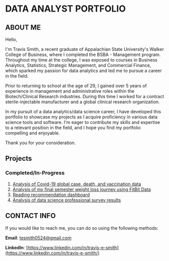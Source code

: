 # DATA ANALYST PORTFOLIO

## ABOUT ME

Hello,

I'm Travis Smith, a recent graduate of Appalachian State University's Walker College of Business, where I completed the BSBA - Management program. Throughout my time at the college, I was exposed to courses in Business Analytics, Statistics, Strategic Management, and Commercial Finance, which sparked my passion for data analytics and led me to pursue a career in the field.

Prior to returning to school at the age of 29, I gained over 5 years of experience in management and administrative roles within the Biotech/Clinical Research industries. During this time I worked for a contract sterile-injectable manufacturer and a global clinical research organization.

In my pursuit of a data analytics/data science career, I have developed this portfolio to showcase my projects as I acquire proficiency in various data science tools and software. I'm eager to contribute my skills and expertise to a relevant position in the field, and I hope you find my portfolio compelling and enjoyable.

Thank you for your consideration.

## Projects

### Completed/In-Progress

1. [Analysis of Covid-19 global case, death, and vaccination data](https://github.com/Cypho-Dyas/tesmith_portolio_projects/tree/main/1%20-%20Covid%20Data%20Analysis)
2. [Analysis of my final semester weight loss journey using FitBit Data](https://github.com/Cypho-Dyas/tesmith_portolio_projects/tree/main/2%20-%20FitBit%20Data%20Analysis)
3. [Reading recommendation dashboard](https://github.com/Cypho-Dyas/tesmith_portolio_projects/tree/main/3%20-%20Reading%20Recomendations%20Dashboard)
4. [Analysis of data science professional survey results](https://github.com/Cypho-Dyas/tesmith_portolio_projects/tree/main/4%20-%20Data%20Professionals%20Survey%20Results%20Analysis)

## CONTACT INFO

If you would like to reach me, you can do so using the following methods:

**Email**: tesmith0524@gmail.com

**LinkedIn**: [https://www.linkedin.com/in/travis-e-smith](https://www.linkedin.com/in/travis-e-smith/)
